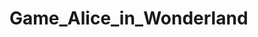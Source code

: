 # Game_Alice_in_Wonderland


<!--
Archivo "main.py":

Importa los módulos necesarios de pygame y sys.
Importa las constantes y animationes desde archivos separados.
Importa las clases "Player", "Enemy_Shooter", "Enemy_Moving", "Platform" y "Portal" desde archivos separados.
Inicializa pygame y configura la screen del juego.
Establece variables para el tiempo, puntuación y sonidos del juego.
Carga las imágenes y sonidos necesarios para el juego.
Define una función para draw el fondo del juego.
Crea instancias de los objetos principales del juego, como el personaje principal, enemigos y plataformas.
Inicia un bucle principal del juego que maneja eventos, actualiza la lógica del juego y dibuja los elementos en la screen.

Archivo "Personaje.py":

Define la clase base "Personaje" que contiene métodos y atributos comunes para los personajes del juego.
El método "animar_personaje" muestra la animación actual del personaje en la screen.
El método "disparar" permite que el personaje dispare proyectiles.

Archivo "Player.py":

Importa las constantes y animationes desde archivos separados.
Importa la clase base "Personaje" desde el archivo "Personaje.py".
Define la clase "Player", que hereda de la clase base "Personaje".
Agrega atributos específicos del personaje principal, como speed, gravedad, vidas, etc.
Implementa métodos para controlar los movimientos y acciones del personaje principal, como saltar, moverse, disparar, etc.
Implementa el método "update" para actualizar la lógica del personaje principal en cada fotograma.

Otros archivos:

Archivo "constantes.py": Contiene constantes utilizadas en el juego, como dimensiones de screen, rutas de archivos, etc.
Archivo "animationes.py": Contiene listas de imágenes para animationes utilizadas en el juego.
Archivo "Enemigo.py": Define las clases de los enemigos del juego.
Archivo "Platform.py": Define la clase de las plataformas del juego.
Archivo "Item.py": Define la clase de los objetos de los juegos, como portales y pociones. -->
